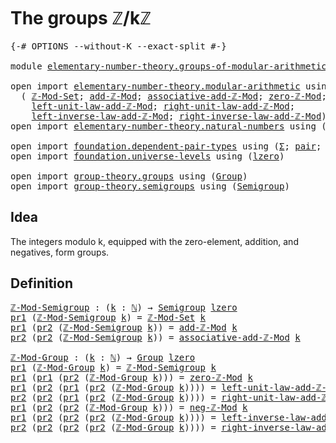 # The groups ℤ/kℤ

<pre class="Agda"><a id="28" class="Symbol">{-#</a> <a id="32" class="Keyword">OPTIONS</a> <a id="40" class="Pragma">--without-K</a> <a id="52" class="Pragma">--exact-split</a> <a id="66" class="Symbol">#-}</a>

<a id="71" class="Keyword">module</a> <a id="78" href="elementary-number-theory.groups-of-modular-arithmetic.html" class="Module">elementary-number-theory.groups-of-modular-arithmetic</a> <a id="132" class="Keyword">where</a>

<a id="139" class="Keyword">open</a> <a id="144" class="Keyword">import</a> <a id="151" href="elementary-number-theory.modular-arithmetic.html" class="Module">elementary-number-theory.modular-arithmetic</a> <a id="195" class="Keyword">using</a>
  <a id="203" class="Symbol">(</a> <a id="205" href="elementary-number-theory.modular-arithmetic.html#4562" class="Function">ℤ-Mod-Set</a><a id="214" class="Symbol">;</a> <a id="216" href="elementary-number-theory.modular-arithmetic.html#6592" class="Function">add-ℤ-Mod</a><a id="225" class="Symbol">;</a> <a id="227" href="elementary-number-theory.modular-arithmetic.html#8488" class="Function">associative-add-ℤ-Mod</a><a id="248" class="Symbol">;</a> <a id="250" href="elementary-number-theory.modular-arithmetic.html#3640" class="Function">zero-ℤ-Mod</a><a id="260" class="Symbol">;</a> <a id="262" href="elementary-number-theory.modular-arithmetic.html#8055" class="Function">neg-ℤ-Mod</a><a id="271" class="Symbol">;</a>
    <a id="277" href="elementary-number-theory.modular-arithmetic.html#8916" class="Function">left-unit-law-add-ℤ-Mod</a><a id="300" class="Symbol">;</a> <a id="302" href="elementary-number-theory.modular-arithmetic.html#9117" class="Function">right-unit-law-add-ℤ-Mod</a><a id="326" class="Symbol">;</a>
    <a id="332" href="elementary-number-theory.modular-arithmetic.html#9323" class="Function">left-inverse-law-add-ℤ-Mod</a><a id="358" class="Symbol">;</a> <a id="360" href="elementary-number-theory.modular-arithmetic.html#9553" class="Function">right-inverse-law-add-ℤ-Mod</a><a id="387" class="Symbol">)</a>
<a id="389" class="Keyword">open</a> <a id="394" class="Keyword">import</a> <a id="401" href="elementary-number-theory.natural-numbers.html" class="Module">elementary-number-theory.natural-numbers</a> <a id="442" class="Keyword">using</a> <a id="448" class="Symbol">(</a><a id="449" href="elementary-number-theory.natural-numbers.html#1444" class="Datatype">ℕ</a><a id="450" class="Symbol">)</a>

<a id="453" class="Keyword">open</a> <a id="458" class="Keyword">import</a> <a id="465" href="foundation.dependent-pair-types.html" class="Module">foundation.dependent-pair-types</a> <a id="497" class="Keyword">using</a> <a id="503" class="Symbol">(</a><a id="504" href="foundation-core.dependent-pair-types.html#502" class="Record">Σ</a><a id="505" class="Symbol">;</a> <a id="507" href="foundation-core.dependent-pair-types.html#575" class="InductiveConstructor">pair</a><a id="511" class="Symbol">;</a> <a id="513" href="foundation-core.dependent-pair-types.html#592" class="Field">pr1</a><a id="516" class="Symbol">;</a> <a id="518" href="foundation-core.dependent-pair-types.html#604" class="Field">pr2</a><a id="521" class="Symbol">)</a>
<a id="523" class="Keyword">open</a> <a id="528" class="Keyword">import</a> <a id="535" href="foundation.universe-levels.html" class="Module">foundation.universe-levels</a> <a id="562" class="Keyword">using</a> <a id="568" class="Symbol">(</a><a id="569" href="Agda.Primitive.html#764" class="Primitive">lzero</a><a id="574" class="Symbol">)</a>

<a id="577" class="Keyword">open</a> <a id="582" class="Keyword">import</a> <a id="589" href="group-theory.groups.html" class="Module">group-theory.groups</a> <a id="609" class="Keyword">using</a> <a id="615" class="Symbol">(</a><a id="616" href="group-theory.groups.html#2398" class="Function">Group</a><a id="621" class="Symbol">)</a>
<a id="623" class="Keyword">open</a> <a id="628" class="Keyword">import</a> <a id="635" href="group-theory.semigroups.html" class="Module">group-theory.semigroups</a> <a id="659" class="Keyword">using</a> <a id="665" class="Symbol">(</a><a id="666" href="group-theory.semigroups.html#737" class="Function">Semigroup</a><a id="675" class="Symbol">)</a>
</pre>
## Idea

The integers modulo k, equipped with the zero-element, addition, and negatives, form groups.

## Definition

<pre class="Agda"><a id="ℤ-Mod-Semigroup"></a><a id="808" href="elementary-number-theory.groups-of-modular-arithmetic.html#808" class="Function">ℤ-Mod-Semigroup</a> <a id="824" class="Symbol">:</a> <a id="826" class="Symbol">(</a><a id="827" href="elementary-number-theory.groups-of-modular-arithmetic.html#827" class="Bound">k</a> <a id="829" class="Symbol">:</a> <a id="831" href="elementary-number-theory.natural-numbers.html#1444" class="Datatype">ℕ</a><a id="832" class="Symbol">)</a> <a id="834" class="Symbol">→</a> <a id="836" href="group-theory.semigroups.html#737" class="Function">Semigroup</a> <a id="846" href="Agda.Primitive.html#764" class="Primitive">lzero</a>
<a id="852" href="foundation-core.dependent-pair-types.html#592" class="Field">pr1</a> <a id="856" class="Symbol">(</a><a id="857" href="elementary-number-theory.groups-of-modular-arithmetic.html#808" class="Function">ℤ-Mod-Semigroup</a> <a id="873" href="elementary-number-theory.groups-of-modular-arithmetic.html#873" class="Bound">k</a><a id="874" class="Symbol">)</a> <a id="876" class="Symbol">=</a> <a id="878" href="elementary-number-theory.modular-arithmetic.html#4562" class="Function">ℤ-Mod-Set</a> <a id="888" href="elementary-number-theory.groups-of-modular-arithmetic.html#873" class="Bound">k</a>
<a id="890" href="foundation-core.dependent-pair-types.html#592" class="Field">pr1</a> <a id="894" class="Symbol">(</a><a id="895" href="foundation-core.dependent-pair-types.html#604" class="Field">pr2</a> <a id="899" class="Symbol">(</a><a id="900" href="elementary-number-theory.groups-of-modular-arithmetic.html#808" class="Function">ℤ-Mod-Semigroup</a> <a id="916" href="elementary-number-theory.groups-of-modular-arithmetic.html#916" class="Bound">k</a><a id="917" class="Symbol">))</a> <a id="920" class="Symbol">=</a> <a id="922" href="elementary-number-theory.modular-arithmetic.html#6592" class="Function">add-ℤ-Mod</a> <a id="932" href="elementary-number-theory.groups-of-modular-arithmetic.html#916" class="Bound">k</a>
<a id="934" href="foundation-core.dependent-pair-types.html#604" class="Field">pr2</a> <a id="938" class="Symbol">(</a><a id="939" href="foundation-core.dependent-pair-types.html#604" class="Field">pr2</a> <a id="943" class="Symbol">(</a><a id="944" href="elementary-number-theory.groups-of-modular-arithmetic.html#808" class="Function">ℤ-Mod-Semigroup</a> <a id="960" href="elementary-number-theory.groups-of-modular-arithmetic.html#960" class="Bound">k</a><a id="961" class="Symbol">))</a> <a id="964" class="Symbol">=</a> <a id="966" href="elementary-number-theory.modular-arithmetic.html#8488" class="Function">associative-add-ℤ-Mod</a> <a id="988" href="elementary-number-theory.groups-of-modular-arithmetic.html#960" class="Bound">k</a>

<a id="ℤ-Mod-Group"></a><a id="991" href="elementary-number-theory.groups-of-modular-arithmetic.html#991" class="Function">ℤ-Mod-Group</a> <a id="1003" class="Symbol">:</a> <a id="1005" class="Symbol">(</a><a id="1006" href="elementary-number-theory.groups-of-modular-arithmetic.html#1006" class="Bound">k</a> <a id="1008" class="Symbol">:</a> <a id="1010" href="elementary-number-theory.natural-numbers.html#1444" class="Datatype">ℕ</a><a id="1011" class="Symbol">)</a> <a id="1013" class="Symbol">→</a> <a id="1015" href="group-theory.groups.html#2398" class="Function">Group</a> <a id="1021" href="Agda.Primitive.html#764" class="Primitive">lzero</a>
<a id="1027" href="foundation-core.dependent-pair-types.html#592" class="Field">pr1</a> <a id="1031" class="Symbol">(</a><a id="1032" href="elementary-number-theory.groups-of-modular-arithmetic.html#991" class="Function">ℤ-Mod-Group</a> <a id="1044" href="elementary-number-theory.groups-of-modular-arithmetic.html#1044" class="Bound">k</a><a id="1045" class="Symbol">)</a> <a id="1047" class="Symbol">=</a> <a id="1049" href="elementary-number-theory.groups-of-modular-arithmetic.html#808" class="Function">ℤ-Mod-Semigroup</a> <a id="1065" href="elementary-number-theory.groups-of-modular-arithmetic.html#1044" class="Bound">k</a>
<a id="1067" href="foundation-core.dependent-pair-types.html#592" class="Field">pr1</a> <a id="1071" class="Symbol">(</a><a id="1072" href="foundation-core.dependent-pair-types.html#592" class="Field">pr1</a> <a id="1076" class="Symbol">(</a><a id="1077" href="foundation-core.dependent-pair-types.html#604" class="Field">pr2</a> <a id="1081" class="Symbol">(</a><a id="1082" href="elementary-number-theory.groups-of-modular-arithmetic.html#991" class="Function">ℤ-Mod-Group</a> <a id="1094" href="elementary-number-theory.groups-of-modular-arithmetic.html#1094" class="Bound">k</a><a id="1095" class="Symbol">)))</a> <a id="1099" class="Symbol">=</a> <a id="1101" href="elementary-number-theory.modular-arithmetic.html#3640" class="Function">zero-ℤ-Mod</a> <a id="1112" href="elementary-number-theory.groups-of-modular-arithmetic.html#1094" class="Bound">k</a>
<a id="1114" href="foundation-core.dependent-pair-types.html#592" class="Field">pr1</a> <a id="1118" class="Symbol">(</a><a id="1119" href="foundation-core.dependent-pair-types.html#604" class="Field">pr2</a> <a id="1123" class="Symbol">(</a><a id="1124" href="foundation-core.dependent-pair-types.html#592" class="Field">pr1</a> <a id="1128" class="Symbol">(</a><a id="1129" href="foundation-core.dependent-pair-types.html#604" class="Field">pr2</a> <a id="1133" class="Symbol">(</a><a id="1134" href="elementary-number-theory.groups-of-modular-arithmetic.html#991" class="Function">ℤ-Mod-Group</a> <a id="1146" href="elementary-number-theory.groups-of-modular-arithmetic.html#1146" class="Bound">k</a><a id="1147" class="Symbol">))))</a> <a id="1152" class="Symbol">=</a> <a id="1154" href="elementary-number-theory.modular-arithmetic.html#8916" class="Function">left-unit-law-add-ℤ-Mod</a> <a id="1178" href="elementary-number-theory.groups-of-modular-arithmetic.html#1146" class="Bound">k</a>
<a id="1180" href="foundation-core.dependent-pair-types.html#604" class="Field">pr2</a> <a id="1184" class="Symbol">(</a><a id="1185" href="foundation-core.dependent-pair-types.html#604" class="Field">pr2</a> <a id="1189" class="Symbol">(</a><a id="1190" href="foundation-core.dependent-pair-types.html#592" class="Field">pr1</a> <a id="1194" class="Symbol">(</a><a id="1195" href="foundation-core.dependent-pair-types.html#604" class="Field">pr2</a> <a id="1199" class="Symbol">(</a><a id="1200" href="elementary-number-theory.groups-of-modular-arithmetic.html#991" class="Function">ℤ-Mod-Group</a> <a id="1212" href="elementary-number-theory.groups-of-modular-arithmetic.html#1212" class="Bound">k</a><a id="1213" class="Symbol">))))</a> <a id="1218" class="Symbol">=</a> <a id="1220" href="elementary-number-theory.modular-arithmetic.html#9117" class="Function">right-unit-law-add-ℤ-Mod</a> <a id="1245" href="elementary-number-theory.groups-of-modular-arithmetic.html#1212" class="Bound">k</a>
<a id="1247" href="foundation-core.dependent-pair-types.html#592" class="Field">pr1</a> <a id="1251" class="Symbol">(</a><a id="1252" href="foundation-core.dependent-pair-types.html#604" class="Field">pr2</a> <a id="1256" class="Symbol">(</a><a id="1257" href="foundation-core.dependent-pair-types.html#604" class="Field">pr2</a> <a id="1261" class="Symbol">(</a><a id="1262" href="elementary-number-theory.groups-of-modular-arithmetic.html#991" class="Function">ℤ-Mod-Group</a> <a id="1274" href="elementary-number-theory.groups-of-modular-arithmetic.html#1274" class="Bound">k</a><a id="1275" class="Symbol">)))</a> <a id="1279" class="Symbol">=</a> <a id="1281" href="elementary-number-theory.modular-arithmetic.html#8055" class="Function">neg-ℤ-Mod</a> <a id="1291" href="elementary-number-theory.groups-of-modular-arithmetic.html#1274" class="Bound">k</a>
<a id="1293" href="foundation-core.dependent-pair-types.html#592" class="Field">pr1</a> <a id="1297" class="Symbol">(</a><a id="1298" href="foundation-core.dependent-pair-types.html#604" class="Field">pr2</a> <a id="1302" class="Symbol">(</a><a id="1303" href="foundation-core.dependent-pair-types.html#604" class="Field">pr2</a> <a id="1307" class="Symbol">(</a><a id="1308" href="foundation-core.dependent-pair-types.html#604" class="Field">pr2</a> <a id="1312" class="Symbol">(</a><a id="1313" href="elementary-number-theory.groups-of-modular-arithmetic.html#991" class="Function">ℤ-Mod-Group</a> <a id="1325" href="elementary-number-theory.groups-of-modular-arithmetic.html#1325" class="Bound">k</a><a id="1326" class="Symbol">))))</a> <a id="1331" class="Symbol">=</a> <a id="1333" href="elementary-number-theory.modular-arithmetic.html#9323" class="Function">left-inverse-law-add-ℤ-Mod</a> <a id="1360" href="elementary-number-theory.groups-of-modular-arithmetic.html#1325" class="Bound">k</a>
<a id="1362" href="foundation-core.dependent-pair-types.html#604" class="Field">pr2</a> <a id="1366" class="Symbol">(</a><a id="1367" href="foundation-core.dependent-pair-types.html#604" class="Field">pr2</a> <a id="1371" class="Symbol">(</a><a id="1372" href="foundation-core.dependent-pair-types.html#604" class="Field">pr2</a> <a id="1376" class="Symbol">(</a><a id="1377" href="foundation-core.dependent-pair-types.html#604" class="Field">pr2</a> <a id="1381" class="Symbol">(</a><a id="1382" href="elementary-number-theory.groups-of-modular-arithmetic.html#991" class="Function">ℤ-Mod-Group</a> <a id="1394" href="elementary-number-theory.groups-of-modular-arithmetic.html#1394" class="Bound">k</a><a id="1395" class="Symbol">))))</a> <a id="1400" class="Symbol">=</a> <a id="1402" href="elementary-number-theory.modular-arithmetic.html#9553" class="Function">right-inverse-law-add-ℤ-Mod</a> <a id="1430" href="elementary-number-theory.groups-of-modular-arithmetic.html#1394" class="Bound">k</a>
</pre>